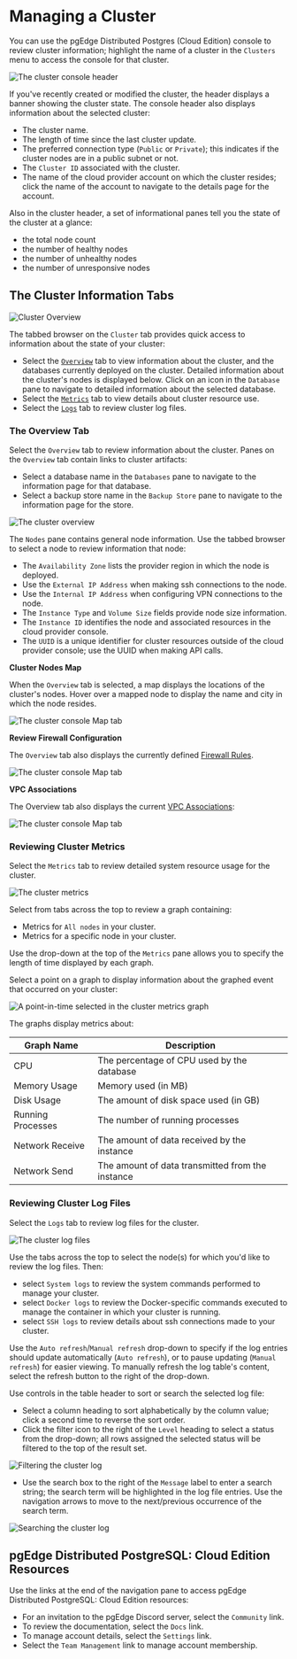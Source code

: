 # Managing a Cluster

You can use the pgEdge Distributed Postgres (Cloud Edition) console to review cluster information; highlight the name of a cluster in the `Clusters` menu to access the console for that cluster.

![The cluster console header](../images/cluster_console_header.png)

If you've recently created or modified the cluster, the header displays a banner showing the cluster state.  The console header also displays information about the selected cluster:

* The cluster name.
* The length of time since the last cluster update.
* The preferred connection type (`Public` or `Private`); this indicates if the cluster nodes are in a public subnet or not.
* The `Cluster ID` associated with the cluster.
* The name of the cloud provider account on which the cluster resides; click the name of the account to navigate to the details page for the account.

Also in the cluster header, a set of informational panes tell you the state of the cluster at a glance:

* the total node count 
* the number of healthy nodes
* the number of unhealthy nodes
* the number of unresponsive nodes


## The Cluster Information Tabs

![Cluster Overview](../images/cluster_overview.png)

The tabbed browser on the `Cluster` tab provides quick access to information about the state of your cluster:

* Select the [`Overview`](#accessing-cluster-details) tab to view information about the cluster, and the databases currently deployed on the cluster. Detailed information about the cluster's nodes is displayed below. Click on an icon in the `Database` pane to navigate to detailed information about the selected database. 
* Select the [`Metrics`](#reviewing-cluster-metrics) tab to view details about cluster resource use.
* Select the [`Logs`](#reviewing-cluster-log-files) tab to review cluster log files.

### The Overview Tab

Select the `Overview` tab to review information about the cluster. Panes on the `Overview` tab contain links to cluster artifacts:

  * Select a database name in the `Databases` pane to navigate to the information page for that database. 
  * Select a backup store name in the `Backup Store` pane to navigate to the information page for the store.

![The cluster overview](../images/cluster_overview_details.png)

The `Nodes` pane contains general node information. Use the tabbed browser to select a node to review information that node:

* The `Availability Zone` lists the provider region in which the node is deployed.
* Use the `External IP Address` when making ssh connections to the node.
* Use the `Internal IP Address` when configuring VPN connections to the node.
* The `Instance Type` and `Volume Size` fields provide node size information.
* The `Instance ID` identifies the node and associated resources in the cloud provider console.
* The `UUID` is a unique identifier for cluster resources outside of the cloud provider console; use the UUID when making API calls.

**Cluster Nodes Map**

When the `Overview` tab is selected, a map displays the locations of the cluster's nodes. Hover over a mapped node to display the name and city in which the node resides.

![The cluster console Map tab](../images/cluster_map_tab.png)

**Review Firewall Configuration**

The `Overview` tab also displays the currently defined [Firewall Rules](./firewall.mdx).

![The cluster console Map tab](../images/overview_firewall_rule.png)

**VPC Associations**

The Overview tab also displays the current [VPC Associations](./vpc_assoc.mdx):

![The cluster console Map tab](../images/overview_vpc_assoc.png)


### Reviewing Cluster Metrics

Select the `Metrics` tab to review detailed system resource usage for the cluster.

![The cluster metrics](../images/cluster_metrics_details.png)

Select from tabs across the top to review a graph containing:

* Metrics for `All nodes` in your cluster.
* Metrics for a specific node in your cluster.

Use the drop-down at the top of the `Metrics` pane allows you to specify the length of time displayed by each graph. 

Select a point on a graph to display information about the graphed event that occurred on your cluster: 

![A point-in-time selected in the cluster metrics graph](../images/cluster_metrics_PIT.png)

The graphs display metrics about:

| Graph Name | Description |
|------------|-------------|
| CPU | The percentage of CPU used by the database |
| Memory Usage | Memory used (in MB) |
| Disk Usage | The amount of disk space used (in GB) |
| Running Processes | The number of running processes |
| Network Receive | The amount of data received by the instance | 
| Network Send | The amount of data transmitted from the instance |

### Reviewing Cluster Log Files

Select the `Logs` tab to review log files for the cluster.

![The cluster log files](../images/cluster_log_details.png)

Use the tabs across the top to select the node(s) for which you'd like to review the log files. Then:

* select `System logs` to review the system commands performed to manage your cluster.
* select `Docker logs` to review the Docker-specific commands executed to manage the container in which your cluster is running.
* select `SSH logs` to review details about ssh connections made to your cluster.

Use the `Auto refresh`/`Manual refresh` drop-down to specify if the log entries should update automatically (`Auto refresh`), or to pause updating (`Manual refresh`) for easier viewing.  To manually refresh the log table's content, select the refresh button to the right of the drop-down.

Use controls in the table header to sort or search the selected log file:

* Select a column heading to sort alphabetically by the column value; click a second time to reverse the sort order.
* Click the filter icon to the right of the `Level` heading to select a status from the drop-down; all rows assigned the selected status will be filtered to the top of the result set.

![Filtering the cluster log](../images/cluster_log_filter.png)

* Use the search box to the right of the `Message` label to enter a search string; the search term will be highlighted in the log file entries.  Use the navigation arrows to move to the next/previous occurrence of the search term.

![Searching the cluster log](../images/cluster_log_message.png)

## pgEdge Distributed PostgreSQL: Cloud Edition Resources

Use the links at the end of the navigation pane to access pgEdge Distributed PostgreSQL: Cloud Edition resources:

* For an invitation to the pgEdge Discord server, select the `Community` link.
* To review the documentation, select the `Docs` link.
* To manage account details, select the `Settings` link.
* Select the `Team Management` link to manage account membership.
